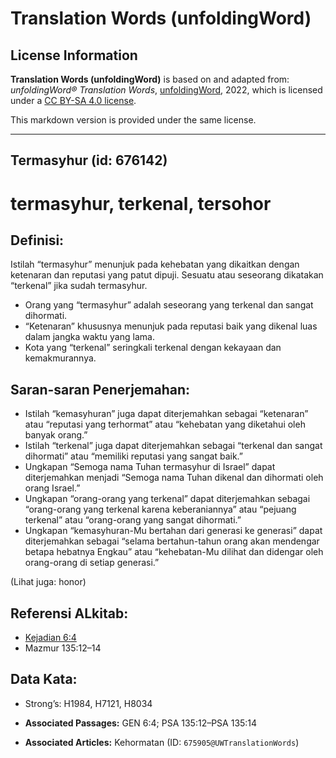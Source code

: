 # Translation Words (unfoldingWord)

## License Information

**Translation Words (unfoldingWord)** is based on and adapted from: _unfoldingWord® Translation Words_, [unfoldingWord](https://unfoldingword.org/utw), 2022, which is licensed under a [CC BY-SA 4.0 license](https://creativecommons.org/licenses/by-sa/4.0/legalcode.en).

This markdown version is provided under the same license.



--------------------------------

## Termasyhur (id: 676142)

termasyhur, terkenal, tersohor
==============================

Definisi:
---------

Istilah “termasyhur” menunjuk pada kehebatan yang dikaitkan dengan ketenaran dan reputasi yang patut dipuji. Sesuatu atau seseorang dikatakan “terkenal” jika sudah termasyhur.

* Orang yang “termasyhur” adalah seseorang yang terkenal dan sangat dihormati.
* “Ketenaran” khususnya menunjuk pada reputasi baik yang dikenal luas dalam jangka waktu yang lama.
* Kota yang “terkenal” seringkali terkenal dengan kekayaan dan kemakmurannya.

Saran\-saran Penerjemahan:
--------------------------

* Istilah “kemasyhuran” juga dapat diterjemahkan sebagai “ketenaran” atau “reputasi yang terhormat” atau “kehebatan yang diketahui oleh banyak orang.”
* Istilah “terkenal” juga dapat diterjemahkan sebagai “terkenal dan sangat dihormati” atau “memiliki reputasi yang sangat baik.”
* Ungkapan “Semoga nama Tuhan termasyhur di Israel” dapat diterjemahkan menjadi “Semoga nama Tuhan dikenal dan dihormati oleh orang Israel.”
* Ungkapan “orang\-orang yang terkenal” dapat diterjemahkan sebagai “orang\-orang yang terkenal karena keberaniannya” atau “pejuang terkenal” atau “orang\-orang yang sangat dihormati.”
* Ungkapan “kemasyhuran\-Mu bertahan dari generasi ke generasi” dapat diterjemahkan sebagai “selama bertahun\-tahun orang akan mendengar betapa hebatnya Engkau” atau “kehebatan\-Mu dilihat dan didengar oleh orang\-orang di setiap generasi.”

(Lihat juga: honor)

Referensi ALkitab:
------------------

* [Kejadian 6:4](https://ref.ly/Gen6:4)
* Mazmur 135:12–14

Data Kata:
----------

* Strong’s: H1984, H7121, H8034

* **Associated Passages:** GEN 6:4; PSA 135:12–PSA 135:14
* **Associated Articles:** Kehormatan (ID: `675905@UWTranslationWords`)

